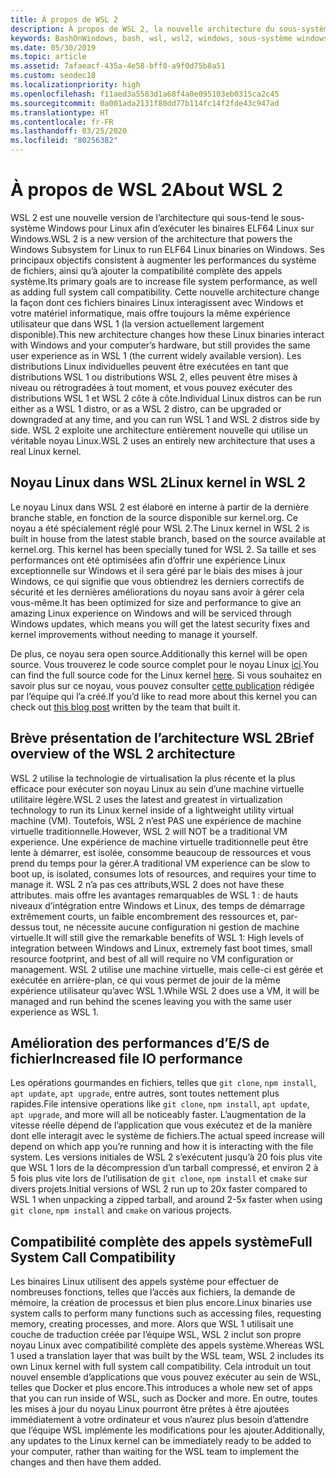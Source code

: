 ```yaml
---
title: À propos de WSL 2
description: À propos de WSL 2, la nouvelle architecture du sous-système Windows pour Linux
keywords: BashOnWindows, bash, wsl, wsl2, windows, sous-système windows pour linux, sous-système windows, ubuntu, debian, suse, windows 10, installation
ms.date: 05/30/2019
ms.topic: article
ms.assetid: 7afaeacf-435a-4e58-bff0-a9f0d75b8a51
ms.custom: seodec18
ms.localizationpriority: high
ms.openlocfilehash: f11aed3a5583d1a68f4a0e095103eb0315ca2c45
ms.sourcegitcommit: 0a001ada2131f80dd77b114fc14f2fde43c947ad
ms.translationtype: HT
ms.contentlocale: fr-FR
ms.lasthandoff: 03/25/2020
ms.locfileid: "80256382"
---
```

# <a name="about-wsl-2"></a><span data-ttu-id="26f38-104">À propos de WSL 2</span><span class="sxs-lookup"><span data-stu-id="26f38-104">About WSL 2</span></span>

<span data-ttu-id="26f38-105">WSL 2 est une nouvelle version de l’architecture qui sous-tend le sous-système Windows pour Linux afin d’exécuter les binaires ELF64 Linux sur Windows.</span><span class="sxs-lookup"><span data-stu-id="26f38-105">WSL 2 is a new version of the architecture that powers the Windows Subsystem for Linux to run ELF64 Linux binaries on Windows.</span></span> <span data-ttu-id="26f38-106">Ses principaux objectifs consistent à augmenter les performances du système de fichiers, ainsi qu’à ajouter la compatibilité complète des appels système.</span><span class="sxs-lookup"><span data-stu-id="26f38-106">Its primary goals are to increase file system performance, as well as adding full system call compatibility.</span></span> <span data-ttu-id="26f38-107">Cette nouvelle architecture change la façon dont ces fichiers binaires Linux interagissent avec Windows et votre matériel informatique, mais offre toujours la même expérience utilisateur que dans WSL 1 (la version actuellement largement disponible).</span><span class="sxs-lookup"><span data-stu-id="26f38-107">This new architecture changes how these Linux binaries interact with Windows and your computer’s hardware, but still provides the same user experience as in WSL 1 (the current widely available version).</span></span> <span data-ttu-id="26f38-108">Les distributions Linux individuelles peuvent être exécutées en tant que distributions WSL 1 ou distributions WSL 2, elles peuvent être mises à niveau ou rétrogradées à tout moment, et vous pouvez exécuter des distributions WSL 1 et WSL 2 côte à côte.</span><span class="sxs-lookup"><span data-stu-id="26f38-108">Individual Linux distros can be run either as a WSL 1 distro, or as a WSL 2 distro, can be upgraded or downgraded at any time, and you can run WSL 1 and WSL 2 distros side by side.</span></span> <span data-ttu-id="26f38-109">WSL 2 exploite une architecture entièrement nouvelle qui utilise un véritable noyau Linux.</span><span class="sxs-lookup"><span data-stu-id="26f38-109">WSL 2 uses an entirely new architecture that uses a real Linux kernel.</span></span>

## <a name="linux-kernel-in-wsl-2"></a><span data-ttu-id="26f38-110">Noyau Linux dans WSL 2</span><span class="sxs-lookup"><span data-stu-id="26f38-110">Linux kernel in WSL 2</span></span>

<span data-ttu-id="26f38-111">Le noyau Linux dans WSL 2 est élaboré en interne à partir de la dernière branche stable, en fonction de la source disponible sur kernel.org. Ce noyau a été spécialement réglé pour WSL 2.</span><span class="sxs-lookup"><span data-stu-id="26f38-111">The Linux kernel in WSL 2 is built in house from the latest stable branch, based on the source available at kernel.org. This kernel has been specially tuned for WSL 2.</span></span> <span data-ttu-id="26f38-112">Sa taille et ses performances ont été optimisées afin d’offrir une expérience Linux exceptionnelle sur Windows et il sera géré par le biais des mises à jour Windows, ce qui signifie que vous obtiendrez les derniers correctifs de sécurité et les dernières améliorations du noyau sans avoir à gérer cela vous-même.</span><span class="sxs-lookup"><span data-stu-id="26f38-112">It has been optimized for size and performance to give an amazing Linux experience on Windows and will be serviced through Windows updates, which means you will get the latest security fixes and kernel improvements without needing to manage it yourself.</span></span>

<span data-ttu-id="26f38-113">De plus, ce noyau sera open source.</span><span class="sxs-lookup"><span data-stu-id="26f38-113">Additionally this kernel will be open source.</span></span> <span data-ttu-id="26f38-114">Vous trouverez le code source complet pour le noyau Linux [ici](https://github.com/microsoft/WSL2-Linux-Kernel).</span><span class="sxs-lookup"><span data-stu-id="26f38-114">You can find the full source code for the Linux kernel [here](https://github.com/microsoft/WSL2-Linux-Kernel).</span></span> <span data-ttu-id="26f38-115">Si vous souhaitez en savoir plus sur ce noyau, vous pouvez consulter [cette publication](https://devblogs.microsoft.com/commandline/shipping-a-linux-kernel-with-windows/) rédigée par l’équipe qui l’a créé.</span><span class="sxs-lookup"><span data-stu-id="26f38-115">If you’d like to read more about this kernel you can check out [this blog post](https://devblogs.microsoft.com/commandline/shipping-a-linux-kernel-with-windows/) written by the team that built it.</span></span>

## <a name="brief-overview-of-the-wsl-2-architecture"></a><span data-ttu-id="26f38-116">Brève présentation de l’architecture WSL 2</span><span class="sxs-lookup"><span data-stu-id="26f38-116">Brief overview of the WSL 2 architecture</span></span>

<span data-ttu-id="26f38-117">WSL 2 utilise la technologie de virtualisation la plus récente et la plus efficace pour exécuter son noyau Linux au sein d’une machine virtuelle utilitaire légère.</span><span class="sxs-lookup"><span data-stu-id="26f38-117">WSL 2 uses the latest and greatest in virtualization technology to run its Linux kernel inside of a lightweight utility virtual machine (VM).</span></span> <span data-ttu-id="26f38-118">Toutefois, WSL 2 n’est PAS une expérience de machine virtuelle traditionnelle.</span><span class="sxs-lookup"><span data-stu-id="26f38-118">However, WSL 2 will NOT be a traditional VM experience.</span></span> <span data-ttu-id="26f38-119">Une expérience de machine virtuelle traditionnelle peut être lente à démarrer, est isolée, consomme beaucoup de ressources et vous prend du temps pour la gérer.</span><span class="sxs-lookup"><span data-stu-id="26f38-119">A traditional VM experience can be slow to boot up, is isolated, consumes lots of resources, and requires your time to manage it.</span></span> <span data-ttu-id="26f38-120">WSL 2 n’a pas ces attributs,</span><span class="sxs-lookup"><span data-stu-id="26f38-120">WSL 2 does not have these attributes.</span></span> <span data-ttu-id="26f38-121">mais offre les avantages remarquables de WSL 1 : de hauts niveaux d’intégration entre Windows et Linux, des temps de démarrage extrêmement courts, un faible encombrement des ressources et, par-dessus tout, ne nécessite aucune configuration ni gestion de machine virtuelle.</span><span class="sxs-lookup"><span data-stu-id="26f38-121">It will still give the remarkable benefits of WSL 1: High levels of integration between Windows and Linux, extremely fast boot times, small resource footprint, and best of all will require no VM configuration or management.</span></span> <span data-ttu-id="26f38-122">WSL 2 utilise une machine virtuelle, mais celle-ci est gérée et exécutée en arrière-plan, ce qui vous permet de jouir de la même expérience utilisateur qu’avec WSL 1.</span><span class="sxs-lookup"><span data-stu-id="26f38-122">While WSL 2 does use a VM, it will be managed and run behind the scenes leaving you with the same user experience as WSL 1.</span></span>

## <a name="increased-file-io-performance"></a><span data-ttu-id="26f38-123">Amélioration des performances d’E/S de fichier</span><span class="sxs-lookup"><span data-stu-id="26f38-123">Increased file IO performance</span></span>

<span data-ttu-id="26f38-124">Les opérations gourmandes en fichiers, telles que `git clone`, `npm install`, `apt update`, `apt upgrade`, entre autres, sont toutes nettement plus rapides.</span><span class="sxs-lookup"><span data-stu-id="26f38-124">File intensive operations like `git clone`, `npm install`, `apt update`, `apt upgrade`, and more will all be noticeably faster.</span></span> <span data-ttu-id="26f38-125">L’augmentation de la vitesse réelle dépend de l’application que vous exécutez et de la manière dont elle interagit avec le système de fichiers.</span><span class="sxs-lookup"><span data-stu-id="26f38-125">The actual speed increase will depend on which app you’re running and how it is interacting with the file system.</span></span> <span data-ttu-id="26f38-126">Les versions initiales de WSL 2 s’exécutent jusqu’à 20 fois plus vite que WSL 1 lors de la décompression d’un tarball compressé, et environ 2 à 5 fois plus vite lors de l’utilisation de `git clone`, `npm install` et `cmake` sur divers projets.</span><span class="sxs-lookup"><span data-stu-id="26f38-126">Initial versions of WSL 2 run up to 20x faster compared to WSL 1 when unpacking a zipped tarball, and around 2-5x faster when using `git clone`, `npm install` and `cmake` on various projects.</span></span>

## <a name="full-system-call-compatibility"></a><span data-ttu-id="26f38-127">Compatibilité complète des appels système</span><span class="sxs-lookup"><span data-stu-id="26f38-127">Full System Call Compatibility</span></span>

<span data-ttu-id="26f38-128">Les binaires Linux utilisent des appels système pour effectuer de nombreuses fonctions, telles que l’accès aux fichiers, la demande de mémoire, la création de processus et bien plus encore.</span><span class="sxs-lookup"><span data-stu-id="26f38-128">Linux binaries use system calls to perform many functions such as accessing files, requesting memory, creating processes, and more.</span></span> <span data-ttu-id="26f38-129">Alors que WSL 1 utilisait une couche de traduction créée par l’équipe WSL, WSL 2 inclut son propre noyau Linux avec compatibilité complète des appels système.</span><span class="sxs-lookup"><span data-stu-id="26f38-129">Whereas WSL 1 used a translation layer that was built by the WSL team, WSL 2 includes its own Linux kernel with full system call compatibility.</span></span> <span data-ttu-id="26f38-130">Cela introduit un tout nouvel ensemble d’applications que vous pouvez exécuter au sein de WSL, telles que Docker et plus encore.</span><span class="sxs-lookup"><span data-stu-id="26f38-130">This introduces a whole new set of apps that you can run inside of WSL, such as Docker and more.</span></span> <span data-ttu-id="26f38-131">En outre, toutes les mises à jour du noyau Linux pourront être prêtes à être ajoutées immédiatement à votre ordinateur et vous n’aurez plus besoin d’attendre que l’équipe WSL implémente les modifications pour les ajouter.</span><span class="sxs-lookup"><span data-stu-id="26f38-131">Additionally, any updates to the Linux kernel can be immediately ready to be added to your computer, rather than waiting for the WSL team to implement the changes and then have them added.</span></span>
